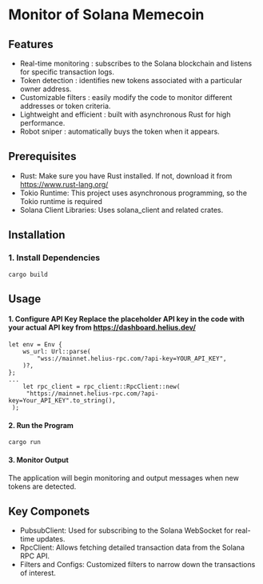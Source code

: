 # Monitor of Solana Memecoin

## Features
- Real-time monitoring : subscribes to the Solana blockchain and listens for specific transaction logs.
- Token detection : identifies new tokens associated with a particular owner address.
- Customizable filters : easily modify the code to monitor different addresses or token criteria.
- Lightweight and efficient : built with asynchronous Rust for high performance.
- Robot sniper : automatically buys the token when it appears.

## Prerequisites
- Rust: Make sure you have Rust installed. If not, download it from https://www.rust-lang.org/
- Tokio Runtime: This project uses asynchronous programming, so the Tokio runtime is required
- Solana Client Libraries: Uses solana_client and related crates.

## Installation
### 1. Install Dependencies

```shell
cargo build
```

## Usage

#### 1. Configure API Key Replace the placeholder API key in the code with your actual API key from https://dashboard.helius.dev/

```shell
let env = Env {
    ws_url: Url::parse(
        "wss://mainnet.helius-rpc.com/?api-key=YOUR_API_KEY",
    )?,
};
...
    let rpc_client = rpc_client::RpcClient::new(
     "https://mainnet.helius-rpc.com/?api-key=Your_API_KEY".to_string(),
 );
```

#### 2. Run the Program

```shell
cargo run
```
#### 3. Monitor Output

The application will begin monitoring and output messages when new tokens are detected.

## Key Componets

- PubsubClient: Used for subscribing to the Solana WebSocket for real-time updates.
- RpcClient: Allows fetching detailed transaction data from the Solana RPC API.
- Filters and Configs: Customized filters to narrow down the transactions of interest.
